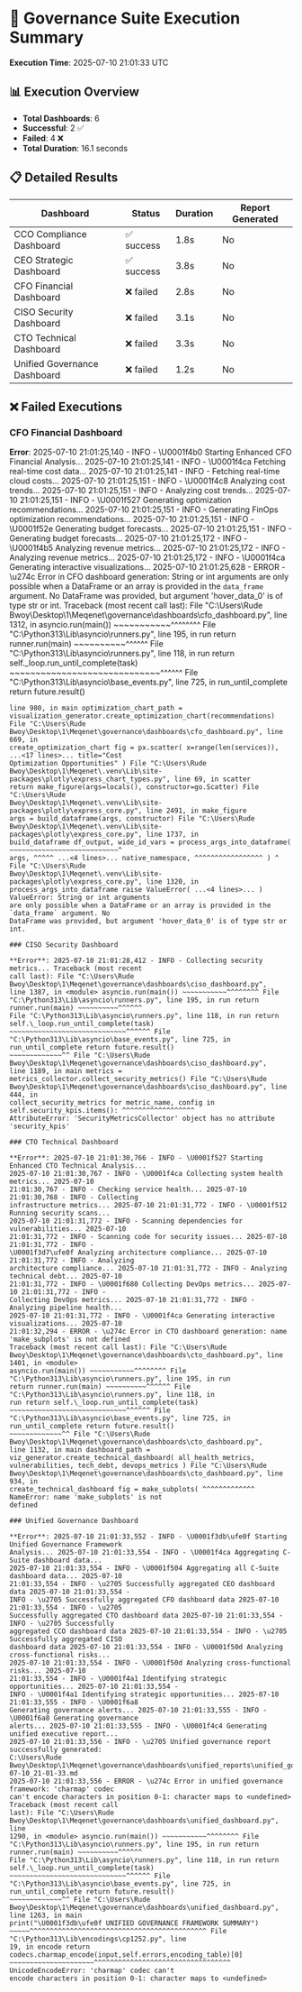 # 🎯 Governance Suite Execution Summary

**Execution Time**: 2025-07-10 21:01:33 UTC

## 📊 Execution Overview

- **Total Dashboards**: 6
- **Successful**: 2 ✅
- **Failed**: 4 ❌
- **Total Duration**: 16.1 seconds

## 📋 Detailed Results

| Dashboard                    | Status     | Duration | Report Generated |
| ---------------------------- | ---------- | -------- | ---------------- |
| CCO Compliance Dashboard     | ✅ success | 1.8s     | No               |
| CEO Strategic Dashboard      | ✅ success | 3.8s     | No               |
| CFO Financial Dashboard      | ❌ failed  | 2.8s     | No               |
| CISO Security Dashboard      | ❌ failed  | 3.1s     | No               |
| CTO Technical Dashboard      | ❌ failed  | 3.3s     | No               |
| Unified Governance Dashboard | ❌ failed  | 1.2s     | No               |

## ❌ Failed Executions

### CFO Financial Dashboard

**Error**: 2025-07-10 21:01:25,140 - INFO - \U0001f4b0 Starting Enhanced CFO Financial Analysis...
2025-07-10 21:01:25,141 - INFO - \U0001f4ca Fetching real-time cost data... 2025-07-10
21:01:25,141 - INFO - Fetching real-time cloud costs... 2025-07-10 21:01:25,151 - INFO - \U0001f4c8
Analyzing cost trends... 2025-07-10 21:01:25,151 - INFO - Analyzing cost trends... 2025-07-10
21:01:25,151 - INFO - \U0001f527 Generating optimization recommendations... 2025-07-10
21:01:25,151 - INFO - Generating FinOps optimization recommendations... 2025-07-10 21:01:25,151 -
INFO - \U0001f52e Generating budget forecasts... 2025-07-10 21:01:25,151 - INFO - Generating budget
forecasts... 2025-07-10 21:01:25,172 - INFO - \U0001f4b5 Analyzing revenue metrics... 2025-07-10
21:01:25,172 - INFO - Analyzing revenue metrics... 2025-07-10 21:01:25,172 - INFO - \U0001f4ca
Generating interactive visualizations... 2025-07-10 21:01:25,628 - ERROR - \u274c Error in CFO
dashboard generation: String or int arguments are only possible when a DataFrame or an array is
provided in the `data_frame` argument. No DataFrame was provided, but argument 'hover_data_0' is of
type str or int. Traceback (most recent call last): File "C:\Users\Rude
Bwoy\Desktop\1\Meqenet\governance\dashboards\cfo_dashboard.py", line 1312, in <module>
asyncio.run(main()) ~~~~~~~~~~~^^^^^^^^ File "C:\Python313\Lib\asyncio\runners.py", line 195, in run
return runner.run(main) ~~~~~~~~~~^^^^^^ File "C:\Python313\Lib\asyncio\runners.py", line 118, in
run return self.\_loop.run_until_complete(task) ~~~~~~~~~~~~~~~~~~~~~~~~~~~~~^^^^^^ File
"C:\Python313\Lib\asyncio\base_events.py", line 725, in run_until_complete return future.result()
~~~~~~~~~~~~~^^ File "C:\Users\Rude Bwoy\Desktop\1\Meqenet\governance\dashboards\cfo_dashboard.py",
line 980, in main optimization_chart_path =
visualization_generator.create_optimization_chart(recommendations) File "C:\Users\Rude
Bwoy\Desktop\1\Meqenet\governance\dashboards\cfo_dashboard.py", line 669, in
create_optimization_chart fig = px.scatter( x=range(len(services)), ...<17 lines>... title="Cost
Optimization Opportunities" ) File "C:\Users\Rude
Bwoy\Desktop\1\Meqenet\.venv\Lib\site-packages\plotly\express_chart_types.py", line 69, in scatter
return make_figure(args=locals(), constructor=go.Scatter) File "C:\Users\Rude
Bwoy\Desktop\1\Meqenet\.venv\Lib\site-packages\plotly\express_core.py", line 2491, in make_figure
args = build_dataframe(args, constructor) File "C:\Users\Rude
Bwoy\Desktop\1\Meqenet\.venv\Lib\site-packages\plotly\express_core.py", line 1737, in
build_dataframe df_output, wide_id_vars = process_args_into_dataframe( ~~~~~~~~~~~~~~~~~~~~~~~~~~~^
args, ^^^^^ ...<4 lines>... native_namespace, ^^^^^^^^^^^^^^^^^ ) ^ File "C:\Users\Rude
Bwoy\Desktop\1\Meqenet\.venv\Lib\site-packages\plotly\express_core.py", line 1320, in
process_args_into_dataframe raise ValueError( ...<4 lines>... ) ValueError: String or int arguments
are only possible when a DataFrame or an array is provided in the `data_frame` argument. No
DataFrame was provided, but argument 'hover_data_0' is of type str or int.

### CISO Security Dashboard

**Error**: 2025-07-10 21:01:28,412 - INFO - Collecting security metrics... Traceback (most recent
call last): File "C:\Users\Rude Bwoy\Desktop\1\Meqenet\governance\dashboards\ciso_dashboard.py",
line 1387, in <module> asyncio.run(main()) ~~~~~~~~~~~^^^^^^^^ File
"C:\Python313\Lib\asyncio\runners.py", line 195, in run return runner.run(main) ~~~~~~~~~~^^^^^^
File "C:\Python313\Lib\asyncio\runners.py", line 118, in run return
self.\_loop.run_until_complete(task) ~~~~~~~~~~~~~~~~~~~~~~~~~~~~~^^^^^^ File
"C:\Python313\Lib\asyncio\base_events.py", line 725, in run_until_complete return future.result()
~~~~~~~~~~~~~^^ File "C:\Users\Rude Bwoy\Desktop\1\Meqenet\governance\dashboards\ciso_dashboard.py",
line 1189, in main metrics = metrics_collector.collect_security_metrics() File "C:\Users\Rude
Bwoy\Desktop\1\Meqenet\governance\dashboards\ciso_dashboard.py", line 444, in
collect_security_metrics for metric_name, config in self.security_kpis.items(): ^^^^^^^^^^^^^^^^^^
AttributeError: 'SecurityMetricsCollector' object has no attribute 'security_kpis'

### CTO Technical Dashboard

**Error**: 2025-07-10 21:01:30,766 - INFO - \U0001f527 Starting Enhanced CTO Technical Analysis...
2025-07-10 21:01:30,767 - INFO - \U0001f4ca Collecting system health metrics... 2025-07-10
21:01:30,767 - INFO - Checking service health... 2025-07-10 21:01:30,768 - INFO - Collecting
infrastructure metrics... 2025-07-10 21:01:31,772 - INFO - \U0001f512 Running security scans...
2025-07-10 21:01:31,772 - INFO - Scanning dependencies for vulnerabilities... 2025-07-10
21:01:31,772 - INFO - Scanning code for security issues... 2025-07-10 21:01:31,772 - INFO -
\U0001f3d7\ufe0f Analyzing architecture compliance... 2025-07-10 21:01:31,772 - INFO - Analyzing
architecture compliance... 2025-07-10 21:01:31,772 - INFO - Analyzing technical debt... 2025-07-10
21:01:31,772 - INFO - \U0001f680 Collecting DevOps metrics... 2025-07-10 21:01:31,772 - INFO -
Collecting DevOps metrics... 2025-07-10 21:01:31,772 - INFO - Analyzing pipeline health...
2025-07-10 21:01:31,772 - INFO - \U0001f4ca Generating interactive visualizations... 2025-07-10
21:01:32,294 - ERROR - \u274c Error in CTO dashboard generation: name 'make_subplots' is not defined
Traceback (most recent call last): File "C:\Users\Rude
Bwoy\Desktop\1\Meqenet\governance\dashboards\cto_dashboard.py", line 1401, in <module>
asyncio.run(main()) ~~~~~~~~~~~^^^^^^^^ File "C:\Python313\Lib\asyncio\runners.py", line 195, in run
return runner.run(main) ~~~~~~~~~~^^^^^^ File "C:\Python313\Lib\asyncio\runners.py", line 118, in
run return self.\_loop.run_until_complete(task) ~~~~~~~~~~~~~~~~~~~~~~~~~~~~~^^^^^^ File
"C:\Python313\Lib\asyncio\base_events.py", line 725, in run_until_complete return future.result()
~~~~~~~~~~~~~^^ File "C:\Users\Rude Bwoy\Desktop\1\Meqenet\governance\dashboards\cto_dashboard.py",
line 1132, in main dashboard_path = viz_generator.create_technical_dashboard( all_health_metrics,
vulnerabilities, tech_debt, devops_metrics ) File "C:\Users\Rude
Bwoy\Desktop\1\Meqenet\governance\dashboards\cto_dashboard.py", line 934, in
create_technical_dashboard fig = make_subplots( ^^^^^^^^^^^^^ NameError: name 'make_subplots' is not
defined

### Unified Governance Dashboard

**Error**: 2025-07-10 21:01:33,552 - INFO - \U0001f3db\ufe0f Starting Unified Governance Framework
Analysis... 2025-07-10 21:01:33,554 - INFO - \U0001f4ca Aggregating C-Suite dashboard data...
2025-07-10 21:01:33,554 - INFO - \U0001f504 Aggregating all C-Suite dashboard data... 2025-07-10
21:01:33,554 - INFO - \u2705 Successfully aggregated CEO dashboard data 2025-07-10 21:01:33,554 -
INFO - \u2705 Successfully aggregated CFO dashboard data 2025-07-10 21:01:33,554 - INFO - \u2705
Successfully aggregated CTO dashboard data 2025-07-10 21:01:33,554 - INFO - \u2705 Successfully
aggregated CCO dashboard data 2025-07-10 21:01:33,554 - INFO - \u2705 Successfully aggregated CISO
dashboard data 2025-07-10 21:01:33,554 - INFO - \U0001f50d Analyzing cross-functional risks...
2025-07-10 21:01:33,554 - INFO - \U0001f50d Analyzing cross-functional risks... 2025-07-10
21:01:33,554 - INFO - \U0001f4a1 Identifying strategic opportunities... 2025-07-10 21:01:33,554 -
INFO - \U0001f4a1 Identifying strategic opportunities... 2025-07-10 21:01:33,555 - INFO - \U0001f6a8
Generating governance alerts... 2025-07-10 21:01:33,555 - INFO - \U0001f6a8 Generating governance
alerts... 2025-07-10 21:01:33,555 - INFO - \U0001f4c4 Generating unified executive report...
2025-07-10 21:01:33,556 - INFO - \u2705 Unified governance report successfully generated:
C:\Users\Rude
Bwoy\Desktop\1\Meqenet\governance\dashboards\unified_reports\unified_governance_report_2025-07-10_21-01-33.md
2025-07-10 21:01:33,556 - ERROR - \u274c Error in unified governance framework: 'charmap' codec
can't encode characters in position 0-1: character maps to <undefined> Traceback (most recent call
last): File "C:\Users\Rude Bwoy\Desktop\1\Meqenet\governance\dashboards\unified_dashboard.py", line
1290, in <module> asyncio.run(main()) ~~~~~~~~~~~^^^^^^^^ File
"C:\Python313\Lib\asyncio\runners.py", line 195, in run return runner.run(main) ~~~~~~~~~~^^^^^^
File "C:\Python313\Lib\asyncio\runners.py", line 118, in run return
self.\_loop.run_until_complete(task) ~~~~~~~~~~~~~~~~~~~~~~~~~~~~~^^^^^^ File
"C:\Python313\Lib\asyncio\base_events.py", line 725, in run_until_complete return future.result()
~~~~~~~~~~~~~^^ File "C:\Users\Rude
Bwoy\Desktop\1\Meqenet\governance\dashboards\unified_dashboard.py", line 1263, in main
print("\U0001f3db\ufe0f UNIFIED GOVERNANCE FRAMEWORK SUMMARY")
~~~~~^^^^^^^^^^^^^^^^^^^^^^^^^^^^^^^^^^^^^^^^^^^^ File "C:\Python313\Lib\encodings\cp1252.py", line
19, in encode return codecs.charmap_encode(input,self.errors,encoding_table)[0]
~~~~~~~~~~~~~~~~~~~~~^^^^^^^^^^^^^^^^^^^^^^^^^^^^^^^^^^ UnicodeEncodeError: 'charmap' codec can't
encode characters in position 0-1: character maps to <undefined>
